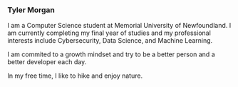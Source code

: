 ### Tyler Morgan

I am a Computer Science student at Memorial University of Newfoundland. 
I am currently completing my final year of studies and my professional interests include Cybersecurity, Data Science, and Machine Learning.

I am commited to a growth mindset and try to be a better person and a better developer each day. 

In my free time, I like to hike and enjoy nature.
